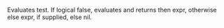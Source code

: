   Evaluates test. If logical false, evaluates and returns then expr, 
  otherwise else expr, if supplied, else nil.